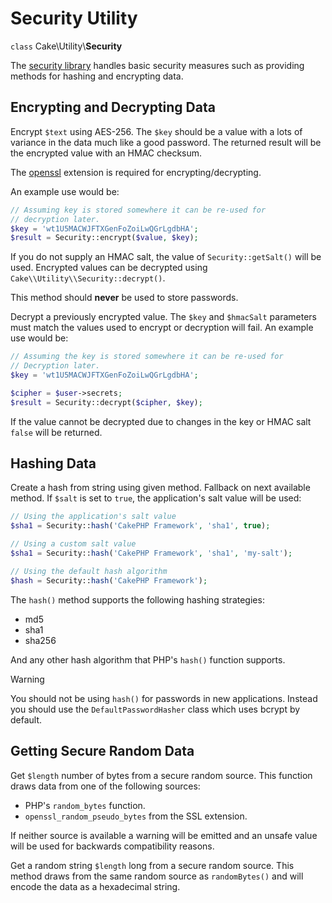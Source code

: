 # Security Utility

`class` Cake\\Utility\\**Security**

The [security library](https://api.cakephp.org/4.x/class-Cake.Utility.Security.html)
handles basic security measures such as providing methods for
hashing and encrypting data.

## Encrypting and Decrypting Data

Encrypt `$text` using AES-256. The `$key` should be a value with a
lots of variance in the data much like a good password. The returned result
will be the encrypted value with an HMAC checksum.

The [openssl](https://php.net/openssl) extension is required for encrypting/decrypting.

An example use would be:

``` php
// Assuming key is stored somewhere it can be re-used for
// decryption later.
$key = 'wt1U5MACWJFTXGenFoZoiLwQGrLgdbHA';
$result = Security::encrypt($value, $key);
```

If you do not supply an HMAC salt, the value of `Security::getSalt()` will be used.
Encrypted values can be decrypted using
`Cake\\Utility\\Security::decrypt()`.

This method should **never** be used to store passwords.

Decrypt a previously encrypted value. The `$key` and `$hmacSalt`
parameters must match the values used to encrypt or decryption will fail. An
example use would be:

``` php
// Assuming the key is stored somewhere it can be re-used for
// Decryption later.
$key = 'wt1U5MACWJFTXGenFoZoiLwQGrLgdbHA';

$cipher = $user->secrets;
$result = Security::decrypt($cipher, $key);
```

If the value cannot be decrypted due to changes in the key or HMAC salt
`false` will be returned.

## Hashing Data

Create a hash from string using given method. Fallback on next
available method. If `$salt` is set to `true`, the application's salt
value will be used:

``` php
// Using the application's salt value
$sha1 = Security::hash('CakePHP Framework', 'sha1', true);

// Using a custom salt value
$sha1 = Security::hash('CakePHP Framework', 'sha1', 'my-salt');

// Using the default hash algorithm
$hash = Security::hash('CakePHP Framework');
```

The `hash()` method supports the following hashing strategies:

- md5
- sha1
- sha256

And any other hash algorithm that PHP's `hash()` function supports.

> [!WARNING]
> You should not be using `hash()` for passwords in new applications.
> Instead you should use the `DefaultPasswordHasher` class which uses bcrypt
> by default.

## Getting Secure Random Data

Get `$length` number of bytes from a secure random source. This function draws
data from one of the following sources:

- PHP's `random_bytes` function.
- `openssl_random_pseudo_bytes` from the SSL extension.

If neither source is available a warning will be emitted and an unsafe value
will be used for backwards compatibility reasons.

Get a random string `$length` long from a secure random source. This method
draws from the same random source as `randomBytes()` and will encode the data
as a hexadecimal string.
